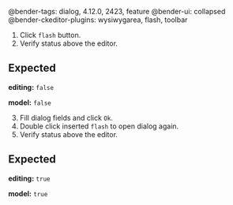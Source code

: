 @bender-tags: dialog, 4.12.0, 2423, feature
@bender-ui: collapsed
@bender-ckeditor-plugins: wysiwygarea, flash, toolbar

1. Click `flash` button.
2. Verify status above the editor.

## Expected

**editing:** `false`

**model:** `false`


3. Fill dialog fields and click `Ok`.
4. Double click inserted `flash` to open dialog again.
5. Verify status above the editor.

## Expected

**editing:** `true`

**model:** `true`
